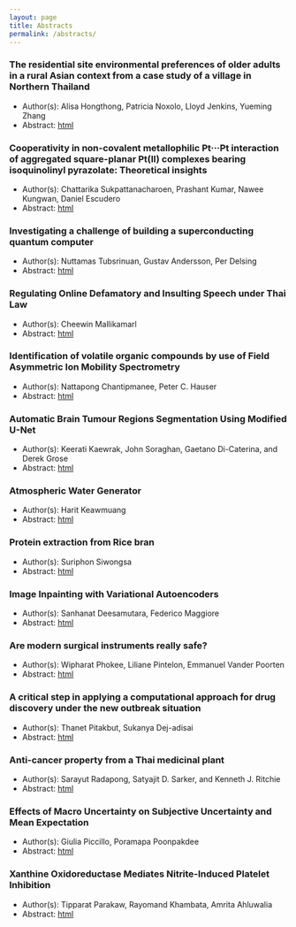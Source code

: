 ```yaml
---
layout: page
title: Abstracts
permalink: /abstracts/
---
```


### The residential site environmental preferences of older adults in a rural Asian context from a case study of a village in Northern Thailand
- Author(s): Alisa Hongthong, Patricia Noxolo, Lloyd Jenkins, Yueming Zhang
- Abstract: [html](abstracts/contents/03_abstract.md)

### Cooperativity in non-covalent metallophilic Pt···Pt interaction of aggregated square-planar Pt(II) complexes bearing isoquinolinyl pyrazolate: Theoretical insights
- Author(s): Chattarika Sukpattanacharoen, Prashant Kumar, Nawee Kungwan, Daniel Escudero
- Abstract: [html](abstracts/contents/05_abstract.md)

### Investigating a challenge of building a superconducting quantum computer
- Author(s): Nuttamas Tubsrinuan, Gustav Andersson, Per Delsing
- Abstract: [html](abstracts/contents/08_abstract.md)

### Regulating Online Defamatory and Insulting Speech under Thai Law
- Author(s): Cheewin Mallikamarl
- Abstract: [html](abstracts/contents/12_abstract.md)

### Identification of volatile organic compounds by use of Field Asymmetric Ion Mobility Spectrometry
- Author(s): Nattapong Chantipmanee, Peter C. Hauser
- Abstract: [html](abstracts/contents/13_abstract.md)


### Automatic Brain Tumour Regions Segmentation Using Modified U-Net
- Author(s): Keerati Kaewrak, John Soraghan, Gaetano Di-Caterina, and Derek Grose
- Abstract: [html](abstracts/contents/14_abstract.md)

### Atmospheric Water Generator
- Author(s): Harit Keawmuang
- Abstract: [html](abstracts/contents/16_abstract.md)

### Protein extraction from Rice bran 
- Author(s): Suriphon Siwongsa
- Abstract: [html](abstracts/contents/17_abstract.md)

### Image Inpainting with Variational Autoencoders
- Author(s): Sanhanat Deesamutara, Federico Maggiore
- Abstract: [html](abstracts/contents/20_abstract.md)

### Are modern surgical instruments really safe?
- Author(s): Wipharat Phokee, Liliane Pintelon, Emmanuel Vander Poorten
- Abstract: [html](abstracts/contents/21_abstract.md)

### A critical step in applying a computational approach for drug discovery under the new outbreak situation
- Author(s): Thanet Pitakbut, Sukanya Dej-adisai
- Abstract: [html](abstracts/contents/22_abstract.md)

### Anti-cancer property from a Thai medicinal plant
- Author(s): Sarayut Radapong, Satyajit D. Sarker, and Kenneth J. Ritchie
- Abstract: [html](abstracts/contents/25_abstract.md)

### Effects of Macro Uncertainty on Subjective Uncertainty and Mean Expectation
- Author(s): Giulia Piccillo, Poramapa Poonpakdee
- Abstract: [html](abstracts/contents/26_abstract.md)

### Xanthine Oxidoreductase Mediates Nitrite-Induced Platelet Inhibition
- Author(s): Tipparat Parakaw, Rayomand Khambata, Amrita Ahluwalia
- Abstract: [html](abstracts/contents/27_abstract.md)